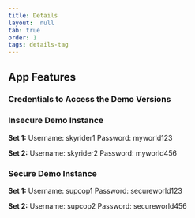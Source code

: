```yaml
---
title: Details
layout:  null
tab: true
order: 1
tags: details-tag
---
```


## App Features

### Credentials to Access the Demo Versions

### Insecure Demo Instance

**Set 1:**
Username: skyrider1
Password: myworld123

**Set 2:**
Username: skyrider2
Password: myworld456

### Secure Demo Instance

**Set 1:**
Username: supcop1
Password: secureworld123

**Set 2:**
Username: supcop2
Password: secureworld456